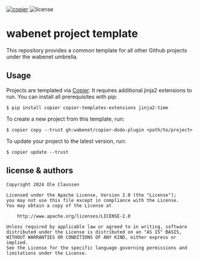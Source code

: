[![copier](https://img.shields.io/endpoint?url=https://raw.githubusercontent.com/copier-org/copier/master/img/badge/badge-grayscale-inverted-border-orange.json)](https://github.com/copier-org/copier)
![license](https://img.shields.io/github/license/wabenet/copier-dodo-plugin)

# wabenet project template

This repository provides a common template for all other Github projects under
the wabenet umbrella.

## Usage

Projects are templated via [Copier](https://copier.readthedocs.io/en/stable).
It requires additional jinja2 extensions to run. You can install all prerequisites with pip:

```
$ pip install copier copier-templates-extensions jinja2-time
```

To create a new project from this template, run:

```shell
$ copier copy --trust gh:wabenet/copier-dodo-plugin <path/to/project>
```

To update your project to the latest version, run:

```shell
$ copier update --trust
```

## license & authors

```text
Copyright 2024 Ole Claussen

Licensed under the Apache License, Version 2.0 (the "License");
you may not use this file except in compliance with the License.
You may obtain a copy of the License at

    http://www.apache.org/licenses/LICENSE-2.0

Unless required by applicable law or agreed to in writing, software
distributed under the License is distributed on an "AS IS" BASIS,
WITHOUT WARRANTIES OR CONDITIONS OF ANY KIND, either express or implied.
See the License for the specific language governing permissions and
limitations under the License.
```
